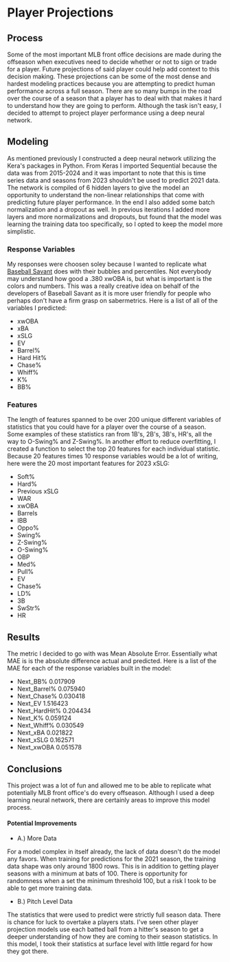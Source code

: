 # Player Projections

## Process

Some of the most important MLB front office decisions are made during the offseason when executives need to decide whether or not to sign or trade for a player. Future projections of said player could help add context to this decision making. These projections can be some of the most dense and hardest modeling practices because you are attempting to predict human performance across a full season. There are so many bumps in the road over the course of a season that a player has to deal with that makes it hard to understand how they are going to perform. Although the task isn't easy, I decided to attempt to project player performance using a deep neural network.

## Modeling

As mentioned previously I constructed a deep neural network utilizing the Kera's packages in Python. From Keras I imported Sequential because the data was from 2015-2024 and it was important to note that this is time series data and seasons from 2023 shouldn't be used to predict 2021 data. The network is compiled of 6 hidden layers to give the model an opportunity to understand the non-linear relationships that come with predicting future player performance. In the end I also added some batch normalization and a dropout as well. In previous iterations I added more layers and more normalizations and dropouts, but found that the model was learning the training data too specifically, so I opted to keep the model more simplistic.

### Response Variables

My responses were choosen soley because I wanted to replicate what [Baseball Savant](https://baseballsavant.mlb.com/) does with their bubbles and percentiles. Not everybody may understand how good a .380 xwOBA is, but what is important is the colors and numbers. This was a really creative idea on behalf of the developers of Baseball Savant as it is more user friendly for people who perhaps don't have a firm grasp on sabermetrics. Here is a list of all of the variables I predicted:

- xwOBA
- xBA
- xSLG
- EV
- Barrel%
- Hard Hit%
- Chase%
- Whiff%
- K%
- BB%



### Features

The length of features spanned to be over 200 unique different variables of statistics that you could have for a player over the course of a season. Some examples of these statistics ran from 1B's, 2B's, 3B's, HR's, all the way to O-Swing% and Z-Swing%. In another effort to reduce overfitting, I created a function to select the top 20 features for each individual statistic. Because 20 features times 10 response variables would be a lot of writing, here were the 20 most important features for 2023 xSLG:

- Soft%
- Hard%
- Previous xSLG
- WAR
- xwOBA
- Barrels
- IBB
- Oppo%
- Swing%
- Z-Swing%
- O-Swing%
- OBP
- Med%
- Pull%
- EV
- Chase%
- LD%
- 3B
- SwStr%
- HR

## Results

The metric I decided to go with was Mean Absolute Error. Essentially what MAE is is the absolute difference actual and predicted. Here is a list of the MAE for each of the response variables built in the model:

- Next_BB%         0.017909
- Next_Barrel%     0.075940
- Next_Chase%      0.030418
- Next_EV          1.516423
- Next_HardHit%    0.204434
- Next_K%          0.059124
- Next_Whiff%      0.030549
- Next_xBA         0.021822
- Next_xSLG        0.162571
- Next_xwOBA       0.051578

## Conclusions

This project was a lot of fun and allowed me to be able to replicate what potentially MLB front office's do every offseason. Although I used a deep learning neural network, there are certainly areas to improve this model process.

#### Potential Improvements

- A.) More Data
  
For a model complex in itself already, the lack of data doesn't do the model any favors. When training for predictions for the 2021 season, the training data shape was only around 1800 rows. This is in addition to getting player seasons with a minimum at bats of 100. There is opportunity for randomness when a set the minimum threshold 100, but a risk I took to be able to get more training data.

- B.) Pitch Level Data

The statistics that were used to predict were strictly full season data. There is chance for luck to overtake a players stats. I've seen other player projection models use each batted ball from a hitter's season to get a deeper understanding of how they are coming to their season statistics. In this model, I took their statistics at surface level with little regard for how they got there.





